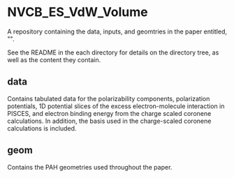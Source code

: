 # NVCB_ES_VdW_Volume
A repository containing the data, inputs, and geomtries in the paper entitled, "".

See the README in the each directory for details on the directory tree, as well as the content they contain.

## data
Contains tabulated data for the polarizability components, polarization potentials, 1D potential slices of the excess electron-molecule interaction in PISCES, and electron binding energy from the charge scaled coronene calculations. In addition, the basis used in the charge-scaled coronene calculations is included.

## geom 
Contains the PAH geometries used throughout the paper. 
